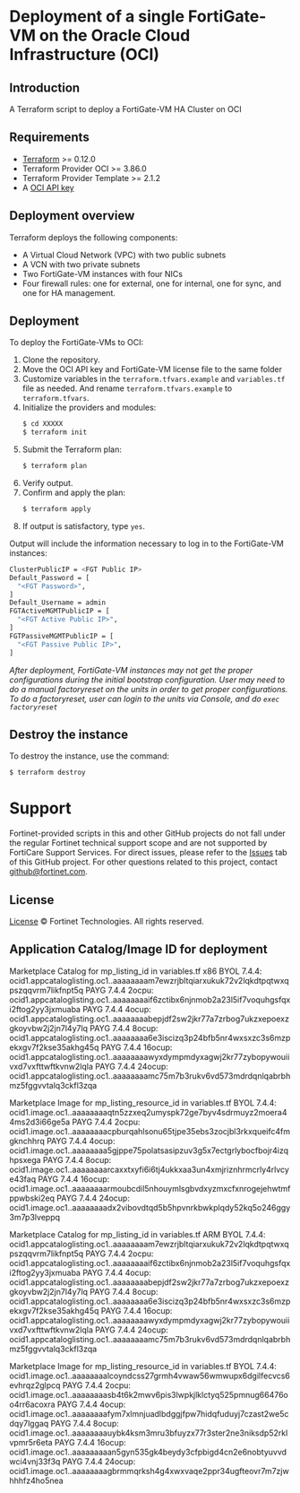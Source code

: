 # Deployment of a single FortiGate-VM on the Oracle Cloud Infrastructure (OCI)
## Introduction
A Terraform script to deploy a FortiGate-VM HA Cluster on OCI

## Requirements
* [Terraform](https://learn.hashicorp.com/terraform/getting-started/install.html) >= 0.12.0
* Terraform Provider OCI >= 3.86.0
* Terraform Provider Template >= 2.1.2
* A [OCI API key](https://docs.cloud.oracle.com/en-us/iaas/Content/API/Concepts/apisigningkey.htm)

## Deployment overview
Terraform deploys the following components:
   - A Virtual Cloud Network (VPC) with two public subnets
   - A VCN with two private subnets
   - Two FortiGate-VM instances with four NICs
   - Four firewall rules: one for external, one for internal, one for sync, and one for HA management.

## Deployment
To deploy the FortiGate-VMs to OCI:
1. Clone the repository.
2. Move the OCI API key and FortiGate-VM license file to the same folder
3. Customize variables in the `terraform.tfvars.example` and `variables.tf` file as needed.  And rename `terraform.tfvars.example` to `terraform.tfvars`.
4. Initialize the providers and modules:
   ```sh
   $ cd XXXXX
   $ terraform init
    ```
5. Submit the Terraform plan:
   ```sh
   $ terraform plan
   ```
6. Verify output.
7. Confirm and apply the plan:
   ```sh
   $ terraform apply
   ```
8. If output is satisfactory, type `yes`.

Output will include the information necessary to log in to the FortiGate-VM instances:
```sh
ClusterPublicIP = <FGT Public IP>
Default_Password = [
  "<FGT Password>",
]
Default_Username = admin
FGTActiveMGMTPublicIP = [
  "<FGT Active Public IP>",
]
FGTPassiveMGMTPublicIP = [
  "<FGT Passive Public IP>",
]
```
*After deployment, FortiGate-VM instances may not get the proper configurations during the initial bootstrap configuration. 
User may need to do a manual factoryreset on the units in order to get proper configurations.  To do a factoryreset, user can
login to the units via Console, and do `exec factoryreset`*

## Destroy the instance
To destroy the instance, use the command:
```sh
$ terraform destroy
```

# Support
Fortinet-provided scripts in this and other GitHub projects do not fall under the regular Fortinet technical support scope and are not supported by FortiCare Support Services.
For direct issues, please refer to the [Issues](https://github.com/fortinet/fortigate-terraform-deploy/issues) tab of this GitHub project.
For other questions related to this project, contact [github@fortinet.com](mailto:github@fortinet.com).

## License
[License](https://github.com/fortinet/fortigate-terraform-deploy/blob/master/LICENSE) © Fortinet Technologies. All rights reserved.

## Application Catalog/Image ID for deployment
Marketplace Catalog for mp_listing_id in variables.tf
x86
BYOL 7.4.4: ocid1.appcataloglisting.oc1..aaaaaaaam7ewzrjbltqiarxukuk72v2lqkdtpqtwxqpszqqvrm7likfnpt5q
PAYG 7.4.4 2ocpu: ocid1.appcataloglisting.oc1..aaaaaaaaif6zctibx6njnmob2a23l5if7voquhgsfqxi2ftog2yy3jxmuaba
PAYG 7.4.4 4ocup: ocid1.appcataloglisting.oc1..aaaaaaaabepjdf2sw2jkr77a7zrbog7ukzxepoexzgkoyvbw2j2jn7l4y7lq
PAYG 7.4.4 8ocup: ocid1.appcataloglisting.oc1..aaaaaaaa6e3iscizq3p24bfb5nr4wxsxzc3s6mzpekxgv7f2kse35akhg45q
PAYG 7.4.4 16ocup: ocid1.appcataloglisting.oc1..aaaaaaaawyxdympmdyxagwj2kr77zybopywouiivxd7vxfttwftkvnw2lqla
PAYG 7.4.4 24ocup:  ocid1.appcataloglisting.oc1..aaaaaaaamc75m7b3rukv6vd573mdrdqnlqabrbhmz5fggvvtalq3ckfl3zqa

Marketplace Image for mp_listing_resource_id in variables.tf
BYOL 7.4.4:  ocid1.image.oc1..aaaaaaaaqtn5zzxeq2umyspk72ge7byv4sdrmuyz2moera44ms2d3i66ge5a
PAYG 7.4.4 2ocpu: ocid1.image.oc1..aaaaaaaacpburqahlsonu65tjpe35ebs3zocjbl3rkxqueifc4fmgknchhrq
PAYG 7.4.4 4ocup: ocid1.image.oc1..aaaaaaaa5gjppe75polatsasipzuv3g5x7ectgrlybocfbojr4izqhpsxega
PAYG 7.4.4 8ocup: ocid1.image.oc1..aaaaaaaarcaxxtxyfi6i6tj4ukkxaa3un4xmjriznhrmcrly4rlvcye43faq
PAYG 7.4.4 16ocup: ocid1.image.oc1..aaaaaaaarmoubcdil5nhouymlsgbvdxyzmxcfxnrogejehwtmfppwbski2eq
PAYG 7.4.4 24ocup: ocid1.image.oc1..aaaaaaaadx2vibovdtqd5b5hpvnrkbwkplqdy52kq5o246ggy3m7p3lveppq


Marketplace Catalog for mp_listing_id in variables.tf
ARM
BYOL 7.4.4:  ocid1.appcataloglisting.oc1..aaaaaaaam7ewzrjbltqiarxukuk72v2lqkdtpqtwxqpszqqvrm7likfnpt5q
PAYG 7.4.4 2ocpu:  ocid1.appcataloglisting.oc1..aaaaaaaaif6zctibx6njnmob2a23l5if7voquhgsfqxi2ftog2yy3jxmuaba
PAYG 7.4.4 4ocup:  ocid1.appcataloglisting.oc1..aaaaaaaabepjdf2sw2jkr77a7zrbog7ukzxepoexzgkoyvbw2j2jn7l4y7lq
PAYG 7.4.4 8ocup:  ocid1.appcataloglisting.oc1..aaaaaaaa6e3iscizq3p24bfb5nr4wxsxzc3s6mzpekxgv7f2kse35akhg45q
PAYG 7.4.4 16ocup: ocid1.appcataloglisting.oc1..aaaaaaaawyxdympmdyxagwj2kr77zybopywouiivxd7vxfttwftkvnw2lqla
PAYG 7.4.4 24ocup: ocid1.appcataloglisting.oc1..aaaaaaaamc75m7b3rukv6vd573mdrdqnlqabrbhmz5fggvvtalq3ckfl3zqa

Marketplace Image for mp_listing_resource_id in variables.tf
BYOL 7.4.4:  ocid1.image.oc1..aaaaaaaalcoyndcss27grmh4vwaw56wmwupx6dgilfecvcs6evhrqz2glpcq
PAYG 7.4.4 2ocpu:  ocid1.image.oc1..aaaaaaaasb4t6k2mwv6pis3lwpkjlklctyq525pmnug66476oo4rr6acoxra
PAYG 7.4.4 4ocup:  ocid1.image.oc1..aaaaaaaafym7xlmnjuadlbdggjfpw7hidqfuduyj7czast2we5cdqy7lggaq
PAYG 7.4.4 8ocup:  ocid1.image.oc1..aaaaaaaauybk4ksm3mru3bfuyzx77r3ster2ne3niksdp52rklvpmr5r6eta
PAYG 7.4.4 16ocup:  ocid1.image.oc1..aaaaaaaaan5gyn535gk4beydy3cfpbigd4cn2e6nobtyuvvdwci4vnj33f3q
PAYG 7.4.4 24ocup: ocid1.image.oc1..aaaaaaaagbrmmqrksh4g4xwxvaqe2ppr34ugfteovr7m7zjwhhhfz4ho5nea

